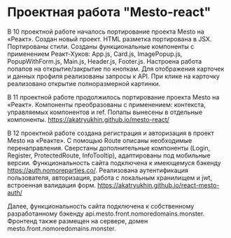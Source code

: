 # Проектная работа "Mesto-react"
В 10 проектной работе началось портирование проекта Mesto на «Реакт».
Создан новый проект.
HTML разметка портирована в JSX. Портированы стили.
Созданы функциональные компоненты с применением Реакт-Хуков: App.js, Card.js, ImagePopup.js, PopupWithForm.js, Main.js, Header.js, Footer.js.
Настроена работа попапов на открытие/закрытие по кнопкам.
Для отображения карточек и данных профиля реализованы запросы к API.
При клике на карточку реализовано открытие полноразмерной картинки.

В 11 проектной работе продолжилось портирование проекта Mesto на «Реакт».
Компоненты преобразованы с применением: контекста, управляемых компонентов и ref. Попапы вынесены в отдельные компоненты. 
https://akatryukhin.github.io/mesto-react/

В 12 проектной работе создана регистрация и авторизация в проект Mesto на «Реакте».
С помощью Route описаны необходимые перенаправления.
Сверстаны дополнительные компоненты (Login, Register, ProtectedRoute, InfoTooltip), адаптированы под мобильные версии.
Функциональность сайта подключена к имеющемуся бэкенду https://auth.nomoreparties.co/.
Реализована аутентификация пользователя, авторизация, работа с локальным хранилищем и jwt, встроенная валидация форм.
https://akatryukhin.github.io/react-mesto-auth/

Далее, функциональность сайта подключена к собственному разработанному бэкенду api.mesto.front.nomoredomains.monster.
Фронтенд также размещен на сервере, домен mesto.front.nomoredomains.monster.





